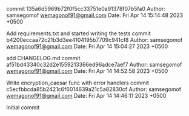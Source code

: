 commit 135a6d5969b72f0f5cc33751e0a91378f07b5fa0 Author: samsegomof wemagonof91@gmail.com Date: Fri Apr 14 15:14:48 2023 +0500

Add requirements.txt and started writing the tests
commit b4200eccaa72c21b3d3ee4104195b7709c941cf8 Author: samsegomof wemagonof91@gmail.com Date: Fri Apr 14 15:04:27 2023 +0500

add CHANGELOG.md
commit af51bd43340c32d2e1559213366ed96adce7aef7 Author: samsegomof wemagonof91@gmail.com Date: Fri Apr 14 14:52:58 2023 +0500

Write encryption_caesar func with error handlers
commit c5ecfbbcda85b2421c6f6014639a21c5a82830cf Author: samsegomof wemagonof91@gmail.com Date: Fri Apr 14 14:46:11 2023 +0500

Initial commit